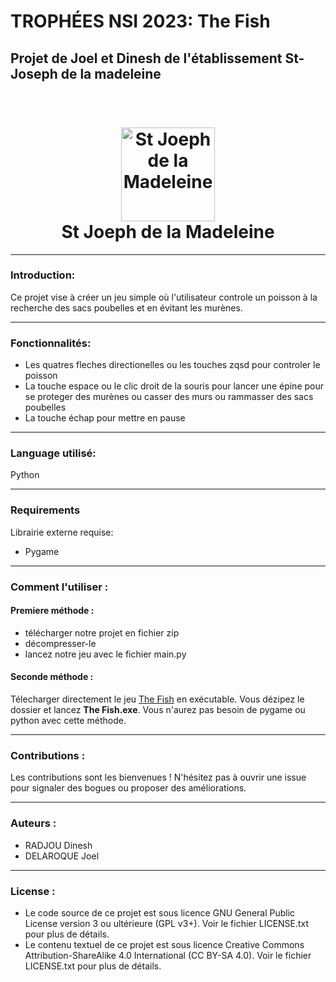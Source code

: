 # TROPHÉES NSI 2023: The Fish

## Projet de Joel et Dinesh de l'établissement St-Joseph de la madeleine 

<h1 align="center">
  <br>
  <a href="https://www.stjomadeleine.org/fr/"><img src="https://www.stjomadeleine.org/_2/images/logo-small.png" alt="St Joeph de la Madeleine" width="150"></a>
  <br>
  <b>St Joeph de la Madeleine</b>
</h1>


---
### Introduction: 

Ce projet vise à créer un jeu simple où l'utilisateur controle un poisson à la recherche des sacs poubelles et en évitant les murènes. 

---
### Fonctionnalités:
- Les quatres fleches directionelles ou les touches zqsd pour controler le poisson
- La touche espace ou le clic droit de la souris pour lancer une épine pour se proteger des murènes ou casser des murs ou rammasser des sacs poubelles
- La touche échap pour mettre en pause
---

### Language utilisé:
Python

---
### Requirements

Librairie externe requise:

- Pygame

---
### Comment l'utiliser :
#### Premiere méthode :
- télécharger notre projet en fichier zip
- décompresser-le
- lancez notre jeu avec le fichier main.py


#### Seconde méthode :
Télecharger directement le jeu [The Fish](https://github.com/Theo-radj/stjomad-game/releases/download/python/The.Fish.zip) en exécutable. Vous dézipez le dossier et lancez **The Fish.exe**. Vous n'aurez pas besoin de pygame ou python avec cette méthode.



---
### Contributions :
Les contributions sont les bienvenues ! N'hésitez pas à ouvrir une issue pour signaler des bogues ou proposer des améliorations.

---
### Auteurs :
- RADJOU Dinesh
- DELAROQUE Joel

---
### License :
- Le code source de ce projet est sous licence GNU General Public License version 3 ou ultérieure (GPL v3+). Voir le fichier LICENSE.txt pour plus de détails.
- Le contenu textuel de ce projet est sous licence Creative Commons Attribution-ShareAlike 4.0 International (CC BY-SA 4.0). Voir le fichier LICENSE.txt pour plus de détails.
